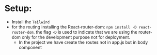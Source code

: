 # Setup:

- Install the `Tailwind`
- for the routing installing the React-router-dom: `npm install -D react-router-dom`. the flag `-D` is used to indicate that we are using the router-dom only for the development purpose not for deployment.
  - In the project we have create the routes not in app.js but in body component
